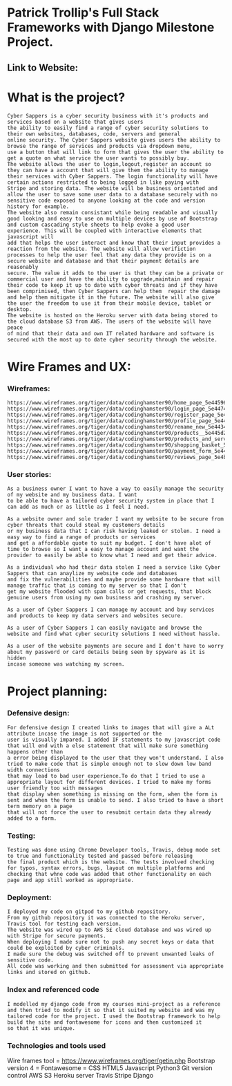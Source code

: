 # Patrick Trollip's Full Stack Frameworks with Django Milestone Project.


## Link to Website:

# What is the project?
    Cyber Sappers is a cyber security business with it's products and services based on a website that gives users
    the ability to easily find a range of cyber security solutions to their own websites, databases, code, servers and general 
    online security. The Cyber Sappers website gives users the ability to browse the range of services and products via dropdown menu,
    use a button that will link to form that gives the user the ability to get a quote on what service the user wants to possibly buy.
    The website allows the user to login,logout,register an account so they can have a account that will give them the ability to manage
    their services with Cyber Sappers. The login functionality will have certain actions restricted to being logged in like paying with
    Stripe and storing data. The website will be business orientated and allow the user to save some user data to a database securely with no 
    sensitive code exposed to anyone looking at the code and version history for example.
    The website also remain consistant while being readable and visually good looking and easy to use on multiple devices by use of Bootstrap
    and custom cascading style sheets to help evoke a good user experience. This will be coupled with interactive elements that javascript will
    add that helps the user interact and know that their input provides a reaction from the website. The website will allow verifiction
    processes to help the user feel that any data they provide is on a secure website and database and that their payment details are reasonably
    secure. The value it adds to the user is that they can be a private or commercial user and have the ability to upgrade,maintain and repair
    their code to keep it up to date with cyber threats and if they have been comprimised, then Cyber Sappers can help them  repair the damage
    and help them mitigate it in the future. The website will also give the user the freedom to use it from their mobile device, tablet or desktop.
    The website is hosted on the Heroku server with data being stored to the cloud database S3 from AWS. The users of the website will have peace 
    of mind that their data and own IT related hardware and software is secured with the most up to date cyber security through the website.



# Wire Frames and UX:
 ### Wireframes:

    https://www.wireframes.org/tiger/data/codinghamster90/home_page_5e44596f3a303.htm
    https://www.wireframes.org/tiger/data/codinghamster90/login_page_5e4474971ca53.htm
    https://www.wireframes.org/tiger/data/codinghamster90/register_page_5e447350de782.htm
    https://www.wireframes.org/tiger/data/codinghamster90/profile_page_5e447b619894a.htm
    https://www.wireframes.org/tiger/data/codinghamster90/rename_new_5e4434013dea9.htm
    https://www.wireframes.org/tiger/data/codinghamster90/products__5e445d24d36d4.htm
    https://www.wireframes.org/tiger/data/codinghamster90/products_and_services_5e4459a2c8b7a.htm
    https://www.wireframes.org/tiger/data/codinghamster90/shopping_basket_5e4476d14c930.htm
    https://www.wireframes.org/tiger/data/codinghamster90/payment_form_5e4471ddde48a.htm
    https://www.wireframes.org/tiger/data/codinghamster90/reviews_page_5e4b3f48b9c2e.htm


### User stories:

    As a business owner I want to have a way to easily manage the security of my website and my business data. I want
    to be able to have a tailored cyber security system in place that I can add as much or as little as I feel I need.

    As a website owner and sole trader I want my website to be secure from cyber threats that could steal my customers details
    or my business data that I can risk having leaked or stolen. I need a easy way to find a range of products or services
    and get a affordable quote to suit my budget. I don't have alot of time to browse so I want a easy to manage account and want the 
    provider to easily be able to know what I need and get their advice.

    As a individual who had their data stolen I need a service like Cyber Sappers that can anaylize my website code and databases
    and fix the vulnerabilities and maybe provide some hardware that will manage traffic that is coming to my server so that I don't
    get my website flooded with spam calls or get requests, that block genuine users from using my own business and crashing my server.

    As a user of Cyber Sappers I can manage my account and buy services and products to keep my data servers and websites secure.

    As a user of Cyber Sappers I can easily navigate and browse the website and find what cyber security solutions I need without hassle.

    As a user of the website payments are secure and I don't have to worry about my password or card details being seen by spyware as it is hidden
    incase someone was watching my screen.


# Project planning:

### Defensive design:
    For defensive design I created links to images that will give a ALt attribute incase the image is not supported or the 
    user is visually impared. I added IF statements to my javascript code that will end with a else statement that will make sure something happens other than
    a error being displayed to the user that they won't understand. I also tried to make code that is simple enough not to slow down low band width connections
    that may lead to bad user experience.To do that I tried to use a appropriate layout for different devices. I tried to make my forms user friendly too with messages
    that display when something is missing on the form, when the form is sent and when the form is unable to send. I also tried to have a short term memory on a page 
    that will not force the user to resubmit certain data they already added to a form.

### Testing:

    Testing was done using Chrome Developer tools, Travis, debug mode set to true and functionality tested and passed before releasing
    the final product which is the website. The tests involved checking for typos, syntax errors, bugs, layout on multiple platforms and 
    checking that whne code was added that other functionality on each page and app still worked as appropriate.

### Deployment:
    I deployed my code on gitpod to my github repository.
    From my github repository it was connected to the Heroku server, Travis tool for testing each version.
    The website was wired up to AWS S£ cloud database and was wired up with Stripe for secure payments.
    When deploying I made sure not to push any secret keys or data that could be exploited by cyber criminals.
    I made sure the debug was switched off to prevent unwanted leaks of sensitive code.
    All code was working and then submitted for assessment via appropriate links and stored on github.

### Index and referenced code
    I modelled my django code from my courses mini-project as a reference and then tried to modify it so that it suited my website and was my 
    tailored code for the project. I used the Bootstrap framework to help build the site and fontawesome for icons and then customized it 
    so that it was unique.

### Technologies and tools used
 Wire frames tool = https://www.wireframes.org/tiger/getin.php
 Bootstrap version 4 =
 Fontawesome =
 CSS
 HTML5
 Javascript
 Python3
 Git version control
 AWS S3
 Heroku server
 Travis
 Stripe
 Django
